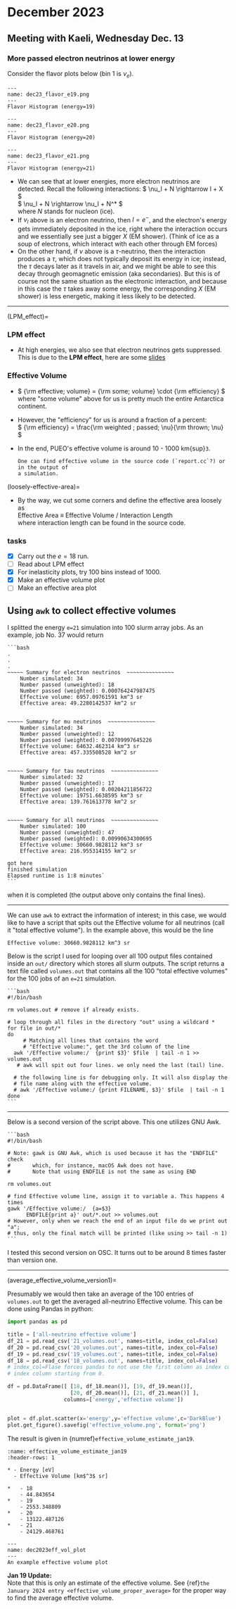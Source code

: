 # December 2023

## Meeting with Kaeli, Wednesday Dec. 13

### More passed electron neutrinos at lower energy
Consider the flavor plots below (bin 1 is $\nu_e$).

```{figure} img/flavor_e=19.png
---
name: dec23_flavor_e19.png
---
Flavor Histogram (energy=19)
```
```{figure} img/flavor_e=20.png
---
name: dec23_flavor_e20.png
---
Flavor Histogram (energy=20)
```
```{figure} img/flavor_e=21.png
---
name: dec23_flavor_e21.png
---
Flavor Histogram (energy=21)
```
* We can see that at lower energies, more electron neutrinos are detected.
    Recall the following interactions:
    $ \nu_l + N \rightarrow l + X $\
    $ \nu_l + N \rightarrow \nu_l + N^* $\
    where $N$ stands for nucleon (ice).
*   If $\nu_l$ above is an electron neutrino, then $l=e^-$, and the electron's energy
    gets immediately deposited in the ice, right where the interaction occurs and we 
    essentially see just a bigger $X$ (EM shower).
    (Think of ice as a soup of electrons, which interact with each other through EM forces)
*   On the other hand, if $\nu$ above is a $\tau$-neutrino, then the interaction produces
    a $\tau$, which does not typically deposit its energy in ice; instead, the $\tau$ decays
    later as it travels in air, and we might be able to see this decay through geomagnetic 
    emission (aka secondaries). But this is of course not the same situation as the 
    electronic interaction, and because in this case the $\tau$ takes away some energy,
    the corresponding $X$ (EM shower) is less energetic, making it less likely to be detected.

---
(LPM_effect)=
### LPM effect

*   At high energies, we also see that electron neutrinos gets suppressed. This is due to
    the **LPM effect**, here are some 
    [slides](https://bpb-us-w2.wpmucdn.com/u.osu.edu/dist/0/890/files/2013/12/LPM-Effect-10f7n7w.pdf)


### Effective Volume

*   $ {\rm effective\; volume} = {\rm some\; volume} \cdot {\rm efficiency} $\
    where "some volume" above for us is pretty much the entire Antarctica continent. 

*   However, the "efficiency" for us is around a fraction of a percent:\
    $ {\rm efficiency} = \frac{\rm weighted \; passed\; \nu}{\rm thrown\; \nu} $

*   In the end, PUEO's effective volume is around 10 - 1000 km{sup}`3`.

    ```{note}
    One can find effective volume in the source code (`report.cc`?) or in the output of
    a simulation.
    ```
(loosely-effective-area)=
*   By the way, we cut some corners and define the effective area loosely as\
    Effective Area $\equiv$ Effective Volume / Interaction Length\
    where interaction length can be found in the source code.


### tasks
+ [x] Carry out the $e=18$ run.
+ [ ] Read about LPM effect
+ [x] For inelasticity plots, try 100 bins instead of 1000.
+ [x] Make an effective volume plot
+ [ ] Make an effective area plot

## Using `awk` to collect effective volumes

I splitted the energy `e=21` simulation into 100 slurm array jobs.
As an example, job No. 37 would return
````{dropdown} 37.out
```bash
.
.
.
~~~~~ Summary for electron neutrinos  ~~~~~~~~~~~~~~~ 
	Number simulated: 34
	Number passed (unweighted): 18
	Number passed (weighted): 0.000764247987475
	Effective volume: 6957.09761591 km^3 sr
	Effective area: 49.2280142537 km^2 sr


~~~~~ Summary for mu neutrinos  ~~~~~~~~~~~~~~~ 
	Number simulated: 34
	Number passed (unweighted): 12
	Number passed (weighted): 0.00709997645226
	Effective volume: 64632.462314 km^3 sr
	Effective area: 457.335508528 km^2 sr


~~~~~ Summary for tau neutrinos  ~~~~~~~~~~~~~~~ 
	Number simulated: 32
	Number passed (unweighted): 17
	Number passed (weighted): 0.00204211856722
	Effective volume: 19751.6638595 km^3 sr
	Effective area: 139.761613778 km^2 sr


~~~~~ Summary for all neutrinos  ~~~~~~~~~~~~~~~ 
	Number simulated: 100
	Number passed (unweighted): 47
	Number passed (weighted): 0.00990634300695
	Effective volume: 30660.9828112 km^3 sr
	Effective area: 216.955314155 km^2 sr

got here
finished simulation
Elapsed runtime is 1:8 minutes`
```
````
when it is completed (the output above only contains the final lines).

---
We can use `awk` to extract the information of interest; in this case, we would like to 
have a script that spits out the Effective volume for all neutrinos (call it "total effective
volume"). In the example above,
this would be the line
```
Effective volume: 30660.9828112 km^3 sr
```
Below is the script I used for looping over all 100 output files contained inside an `out/`
directory which stores all slurm outputs.
The script returns a text file called `volumes.out` that contains all the 100 "total effective
volumes" for the 100 jobs of an `e=21` simulation.
````{dropdown} evol.bash
```bash
#!/bin/bash

rm volumes.out # remove if already exists.

# loop through all files in the directory "out" using a wildcard *
for file in out/*
do
     # Matching all lines that contains the word 
     # "Effective volume:", get the 3rd column of the line
  awk '/Effective volume:/  {print $3}' $file  | tail -n 1 >> volumes.out
   # awk will spit out four lines. we only need the last (tail) line.

  # the following line is for debugging only. It will also display the
  # file name along with the effective volume.
  # awk '/Effective volume:/ {print FILENAME, $3}' $file  | tail -n 1
done
```
````
---
Below is a second version of the script above. This one utilizes GNU Awk.
````{dropdown} evol_v2.bash
```bash
#!/bin/bash

# Note: gawk is GNU Awk, which is used because it has the "ENDFILE" check
#       which, for instance, macOS Awk does not have.
#       Note that using ENDFILE is not the same as using END

rm volumes.out

# find Effective volume line, assign it to variable a. This happens 4 times
gawk '/Effective volume:/  {a=$3} 
      ENDFILE{print a}' out/*.out >> volumes.out
# However, only when we reach the end of an input file do we print out "a";
# thus, only the final match will be printed (like using >> tail -n 1)
```
````
I tested this second version on OSC. It turns out to be around 8 times faster than version
one.



---
(average_effective_volume_version1)=

Presumably we would then take an average of the 100 entries of `volumes.out` to get the
averaged all-neutrino Effective volume. This can be done using Pandas in python:
```python
import pandas as pd

title = ['all-neutrino effective volume']
df_21 = pd.read_csv('21_volumes.out', names=title, index_col=False)
df_20 = pd.read_csv('20_volumes.out', names=title, index_col=False)
df_19 = pd.read_csv('19_volumes.out', names=title, index_col=False)
df_18 = pd.read_csv('18_volumes.out', names=title, index_col=False)
# index_col=Flase forces pandas to not use the first column as index column and creates an
# index column starting from 0.

df = pd.DataFrame([ [18, df_18.mean()], [19, df_19.mean()],
                    [20, df_20.mean()], [21, df_21.mean()] ],
                  columns=['energy','effective volume'])


plot = df.plot.scatter(x='energy',y='effective volume',c='DarkBlue')
plot.get_figure().savefig('effective_volume.png', format='png')
```

The result is given in {numref}`effective_volume_estimate_jan19`.

```{list-table} Effective Volume Estimate
:name: effective_volume_estimate_jan19
:header-rows: 1

* - Energy [eV]
  - Effective Volume [km$^3$ sr]

*   - 18
    - 44.843654
*   - 19 
    - 2553.348809
*   - 20
    - 13122.487126
*   - 21
    - 24129.468761
```
```{figure} ./img/effective_volume.png
---
name: dec2023eff_vol_plot
---
An example effective volume plot
```
**Jan 19 Update:**\
Note that this is only an estimate of the effective volume.
See {ref}`the January 2024 entry <effective_volume_proper_average>` 
for the proper way to find the average effective volume.
